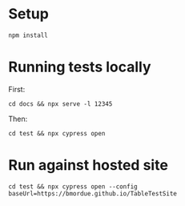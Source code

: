 # Setup

`npm install`

# Running tests locally

First:

`cd docs && npx serve -l 12345`

Then:

`cd test && npx cypress open`

# Run against hosted site

`cd test && npx cypress open --config baseUrl=https://bmordue.github.io/TableTestSite`
